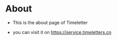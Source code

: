 # About

 - This is the about page of Timeletter

 - you can visit it on https://service.timeletters.cn
